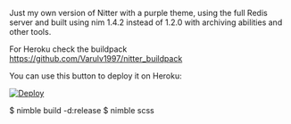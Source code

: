 Just my own version of Nitter with a purple theme, using the full Redis server and built using nim 1.4.2 instead of 1.2.0 with archiving abilities and other tools.

For Heroku check the buildpack https://github.com/Varulv1997/nitter_buildpack

You can use this button to deploy it on Heroku:         

[![Deploy](https://www.herokucdn.com/deploy/button.svg)](https://heroku.com/deploy?template=https://github.com/Varulv1997/purplenitter)

$ nimble build -d:release
$ nimble scss
